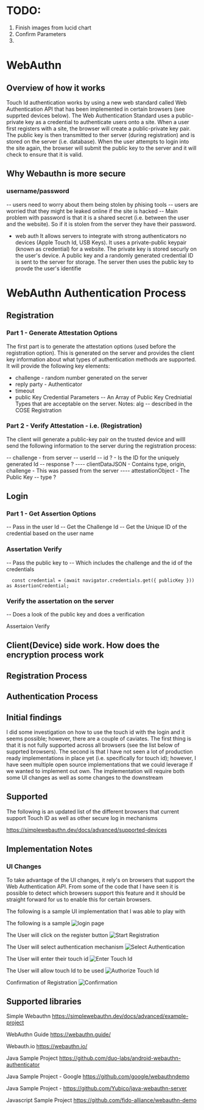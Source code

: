 # TODO:
1. Finish images from lucid chart
2. Confirm Parameters
3. 

# WebAuthn
## Overview of how it works
Touch Id authentication works by using a new web standard called Web Authentication API that has been implemented in certain browsers (see supprted devices below).  The Web Authentication Standard uses a public-private key as a credential to authenticate users onto a site.  When a user first registers with a site, the browser will create a public-private key pair.  The public key is then transmitted to ther server (during registration) and is stored on the server (i.e. database).  When the user attempts to login into the site again, the browser will submit the public key to the server and it will check to ensure that it is valid.   

## Why Webauthn is more secure
### username/password

-- users need to worry about them being stolen by phising tools
-- users are worried that they might be leaked online if the site is hacked
-- Main problem with password is that it is a shared secret (i.e. between the user and the website).  So if it is stolen from the server they have their password. 

- web auth
It allows servers to integrate with strong authenticators no devices (Apple Touch Id, USB Keys).  It uses a private-public keypair (known as credential) for a website.  The private key is stored securly on the user's device.  A public key and a randomly generated credential ID is sent to the server for storage.  The server then uses the public key to provde the user's identifie

# WebAuthn Authentication Process
## Registration
### Part 1 - Generate Attestation Options
The first part is to generate the attestation options (used before the registration option).  This is generated on the server and provides the client key information about what types of authentication methods are supported.  It will provide the following key elements:
- challenge - random number generated on the server
- reply party - Authenticator
- timeout
- public Key Credential Parameters -- An Array of Public Key Credniatial Types that are acceptable on the server.  Notes: alg -- described in the COSE Registration

### Part 2 - Verify Attestation - i.e. (Registration)

The client will generate a public-key pair on the trusted device and willl send the following information to the server during the registration process:  

-- challenge - from server
-- userId
-- id ? - Is the ID for the uniquely generated Id
-- response ?
---- clientDataJSON - Contains type, origin, challenge - This was passed from the server
---- attestationObject - The Public Key
-- type ?



## Login

### Part 1 - Get Assertion Options
-- Pass in the user Id
-- Get the Challenge Id
-- Get the Unique ID of the credential based on the user name

### Assertation Verify
-- Pass the public key to -- Which includes the challenge and the id of the credentials

```
  const credential = (await navigator.credentials.get({ publicKey })) as AssertionCredential;
```

### Verify the assertation on the server

-- Does a look of the public key and does a verification

Assertaion Verify
## Client(Device) side work.  How does the encryption process work

## Registration Process

## Authentication Process

## Initial findings
I did some investigation on how to use the touch id with the login and it seems possible; however, there are a couple of caviates.  The first thing is that it is not fully supported across all browsers (see the list below of supprted browsers).  The second is that I have not seen a lot of production ready implementations in place yet (i.e. specifically for touch id); however, I have seen multiple open source implementations that we could leverage if we wanted to implement out own.  The implementation will require both some UI changes as well as some changes to the downstream

## Supported 
The following is an updated list of the different browsers that current support Touch ID as well as other secure log in mechanisms

https://simplewebauthn.dev/docs/advanced/supported-devices

## Implementation Notes

### UI Changes
To take advantage of the UI changes, it rely's on browsers that support the Web Authentication API.  From some of the code that I have seen it is possible to detect which browsers support this feature and it should be straight forward for us to enable this for certain browsers.

The following is a sample UI implementation that I was able to play with

The following is a sample ![login page](./images/registration/home.png)

The User will click on the register button
![Start Registration](./images/registration/2-register.png)

The User will select authentication mechanism
![Select Authentication](./images/registration/3-select-touch-id.png)

The User will enter their touch id
![Enter Touch Id](./images/registration/4-display-selection.png)

The User will allow touch Id to be used
![Authorize Touch Id](./images/registration/5-allow-touch-id.png)

Confirmation of Registration
![Confirmation](./images/registration/6-confirmation.png)

## Supported libraries

Simple Webauthn
https://simplewebauthn.dev/docs/advanced/example-project

WebAuthn Guide
https://webauthn.guide/

Webauth.io
https://webauthn.io/

Java Sample Project
https://github.com/duo-labs/android-webauthn-authenticator

Java Sample Project - Google
https://github.com/google/webauthndemo

Java Sample Project - 
https://github.com/Yubico/java-webauthn-server

Javascript Sample Project
https://github.com/fido-alliance/webauthn-demo
